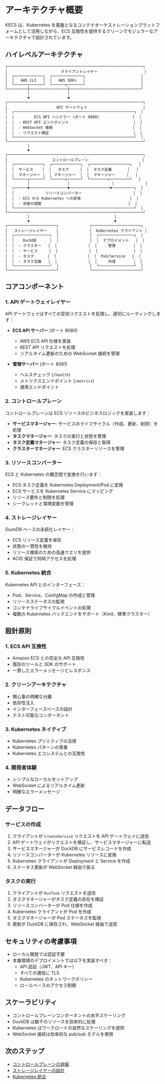 # アーキテクチャ概要

KECS は、Kubernetes を基盤となるコンテナオーケストレーションプラットフォームとして活用しながら、ECS 互換性を提供するクリーンでモジュラーなアーキテクチャで設計されています。

## ハイレベルアーキテクチャ

```
┌─────────────────────────────────────────────────────────────┐
│                        クライアントレイヤー                     │
│  ┌─────────────┐  ┌──────────────┐                         │
│  │   AWS CLI   │  │   AWS SDKs   │                         │
│  └──────┬──────┘  └──────┬───────┘                         │
└─────────┼─────────────────┼────────────────────────────────┘
          │                 │
          ▼                 ▼
┌─────────────────────────────────────────────────────────────┐
│                      API ゲートウェイ                         │
│  ┌──────────────────────────────────────────────────────┐  │
│  │         ECS API ハンドラー (ポート 8080)               │  │
│  │  - REST API エンドポイント                             │  │
│  │  - WebSocket 接続                                    │  │
│  │  - リクエスト検証                                      │  │
│  └──────────────────────────────────────────────────────┘  │
└─────────────────────────────────────────────────────────────┘
          │
          ▼
┌─────────────────────────────────────────────────────────────┐
│                    コントロールプレーン                        │
│  ┌─────────────┐  ┌─────────────┐  ┌──────────────────┐   │
│  │  サービス    │  │   タスク     │  │  タスク定義       │   │
│  │  マネージャー │  │ マネージャー  │  │  マネージャー     │   │
│  └──────┬──────┘  └──────┬──────┘  └────────┬─────────┘   │
│         │                 │                   │              │
│  ┌──────▼─────────────────▼──────────────────▼──────────┐  │
│  │              リソースコンバーター                       │  │
│  │  - ECS から Kubernetes への変換                      │  │
│  │  - 状態の調整                                       │  │
│  └──────────────────────────────────────────────────────┘  │
└─────────────────────────────────────────────────────────────┘
          │                                      │
          ▼                                      ▼
┌──────────────────────┐              ┌──────────────────────┐
│   ストレージレイヤー    │              │  Kubernetes クライアント │
│  ┌────────────────┐  │              │  ┌────────────────┐  │
│  │    DuckDB      │  │              │  │  デプロイメント   │  │
│  │  - クラスター   │  │              │  │     管理        │  │
│  │  - サービス     │  │              │  │                │  │
│  │  - タスク      │  │              │  │  Pod/Service   │  │
│  │  - タスク定義   │  │              │  │     作成        │  │
│  └────────────────┘  │              │  └────────────────┘  │
└──────────────────────┘              └──────────────────────┘
```

## コアコンポーネント

### 1. API ゲートウェイレイヤー

API ゲートウェイはすべての受信リクエストを処理し、適切にルーティングします：

- **ECS API サーバー** (ポート 8080)
  - AWS ECS API 仕様を実装
  - REST API リクエストを処理
  - リアルタイム更新のための WebSocket 接続を管理

- **管理サーバー** (ポート 8081)
  - ヘルスチェック (`/health`)
  - メトリクスエンドポイント (`/metrics`)
  - 運用エンドポイント

### 2. コントロールプレーン

コントロールプレーンは ECS リソースのビジネスロジックを実装します：

- **サービスマネージャー**: サービスのライフサイクル（作成、更新、削除）を処理
- **タスクマネージャー**: タスクの実行と状態を管理
- **タスク定義マネージャー**: タスク定義の保存と取得
- **クラスターマネージャー**: ECS クラスターリソースを管理

### 3. リソースコンバーター

ECS と Kubernetes の概念間で変換を行います：

- ECS タスク定義を Kubernetes Deployment/Pod に変換
- ECS サービスを Kubernetes Service にマッピング
- リソース要件と制限を処理
- シークレットと環境変数を管理

### 4. ストレージレイヤー

DuckDB ベースの永続化レイヤー：

- ECS リソース定義を保存
- 状態の一貫性を維持
- リソース検索のための高速クエリを提供
- ACID 保証で同時アクセスを処理

### 5. Kubernetes 統合

Kubernetes API とのインターフェース：

- Pod、Service、ConfigMap の作成と管理
- リソースステータスの監視
- コンテナライフサイクルイベントの処理
- 複数の Kubernetes バックエンドをサポート（Kind、標準クラスター）

## 設計原則

### 1. ECS API 互換性
- Amazon ECS との完全な API 互換性
- 既存のツールと SDK のサポート
- 一貫したエラーメッセージとレスポンス

### 2. クリーンアーキテクチャ
- 関心事の明確な分離
- 依存性注入
- インターフェースベースの設計
- テスト可能なコンポーネント

### 3. Kubernetes ネイティブ
- Kubernetes プリミティブの活用
- Kubernetes パターンの尊重
- Kubernetes エコシステムとの互換性

### 4. 開発者体験
- シンプルなローカルセットアップ
- WebSocket によるリアルタイム更新
- 明確なエラーメッセージ

## データフロー

### サービスの作成

1. クライアントが `CreateService` リクエストを API ゲートウェイに送信
2. API ゲートウェイがリクエストを検証し、サービスマネージャーに転送
3. サービスマネージャーが DuckDB にサービスレコードを作成
4. リソースコンバーターが Kubernetes リソースに変換
5. Kubernetes クライアントが Deployment と Service を作成
6. ステータス更新が WebSocket 経由で戻る

### タスクの実行

1. クライアントが `RunTask` リクエストを送信
2. タスクマネージャーがタスク定義の存在を検証
3. リソースコンバーターが Pod 仕様を作成
4. Kubernetes クライアントが Pod を作成
5. タスクマネージャーが Pod ステータスを監視
6. 更新が DuckDB に保存され、WebSocket 経由で送信

## セキュリティの考慮事項

- ローカル開発では認証不要
- 本番環境のデプロイメントでは以下を実装すべき：
  - API 認証（JWT、API キー）
  - すべての通信に TLS
  - Kubernetes のネットワークポリシー
  - ロールベースのアクセス制御

## スケーラビリティ

- コントロールプレーンコンポーネントの水平スケーリング
- DuckDB は数千のリソースを効率的に処理
- Kubernetes はワークロードの自然なスケーリングを提供
- WebSocket 接続は効率的な pub/sub モデルを使用

## 次のステップ

- [コントロールプレーンの詳細](/ja/architecture/control-plane)
- [ストレージレイヤーの設計](/ja/architecture/storage)
- [Kubernetes 統合](/ja/architecture/kubernetes)